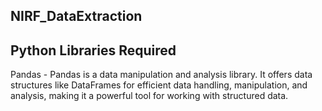 ## NIRF_DataExtraction

## Python Libraries Required

Pandas - Pandas is a data manipulation and analysis library. It offers data structures like DataFrames for efficient data handling, manipulation, and analysis, making it a powerful tool for working with structured data.
